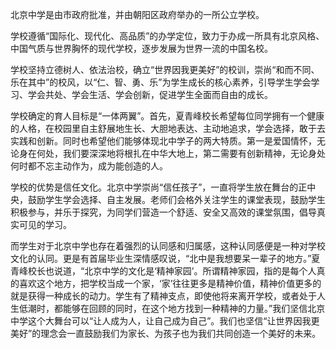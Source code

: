 北京中学是由市政府批准，并由朝阳区政府举办的一所公立学校。 

学校遵循“国际化、现代化、高品质”的办学定位，致力于办成一所具有北京风格、中国气质与世界胸怀的现代学校，逐步发展为世界一流的中国名校。

学校坚持立德树人、依法治校，确立“世界因我更美好”的校训，崇尚“和而不同、乐在其中”的校风，以“仁、智、勇、乐”为学生成长的核心素养，引导学生学会学习、学会共处、学会生活、学会创新，促进学生全面而自由的成长。

学校确定的育人目标是“一体两翼”。首先，夏青峰校长希望每位同学拥有一个健康的人格，在校园里自主舒展地生长、大胆地表达、主动地追求，学会选择，敢于去实践和创新。同时也希望他们能够体现北中学子的两大特质。第一是爱国情怀，无论身在何处，我们要深深地将根扎在中华大地上，第二需要有创新精神，无论身处何时都不忘主动作为，成为能创造的人。

学校的优势是信任文化。北京中学崇尚“信任孩子”，一直将学生放在舞台的正中央，鼓励学生学会选择、自主发展。老师们会格外关注学生的课堂表现，鼓励学生积极参与，并乐于探究，为同学们营造一个舒适、安全又高效的课堂氛围，倡导真实可见的学习。

而学生对于北京中学也存在着强烈的认同感和归属感，这种认同感便是一种对学校文化的认同。更是有首届毕业生深情感叹说，“北中是我想要呆一辈子的地方。”夏青峰校长也说道，“北京中学的文化是‘精神家园’。所谓精神家园，指的是每个人真的喜欢这个地方，把学校当成一个家，‘家’往往更多是精神价值，精神价值更多的就是获得一种成长的动力。学生有了精神支点，即使他将来离开学校，或者处于人生低潮时，都能够在回顾的同时，在这个地方找到一种精神的力量。”我们坚信北京中学这个大舞台可以“让人成为人，让自己成为自己”。我们也坚信“让世界因我更美好”的理念会一直鼓励我们为家长、为孩子也为我们共同创造一个美好的未来。